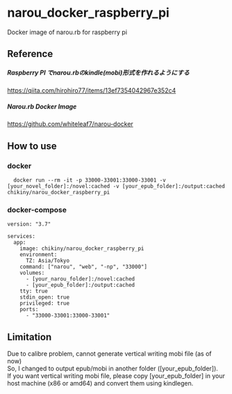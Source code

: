 # narou_docker_raspberry_pi
Docker image of narou.rb for raspberry pi
## Reference
##### Raspberry PI でnarou.rbのkindle(mobi)形式を作れるようにする
https://qiita.com/hirohiro77/items/13ef7354042967e352c4
##### Narou.rb Docker Image
https://github.com/whiteleaf7/narou-docker

## How to use
### docker
~~~
  docker run --rm -it -p 33000-33001:33000-33001 -v [your_novel_folder]:/novel:cached -v [your_epub_folder]:/output:cached chikiny/narou_docker_raspberry_pi
~~~
### docker-compose
~~~
version: "3.7"

services:
  app:
    image: chikiny/narou_docker_raspberry_pi
    environment:
      TZ: Asia/Tokyo
    command: ["narou", "web", "-np", "33000"]
    volumes:
      - [your_narou_folder]:/novel:cached
      - [your_epub_folder]:/output:cached
    tty: true
    stdin_open: true
    privileged: true
    ports:
      - "33000-33001:33000-33001"
~~~

## Limitation
Due to calibre problem, cannot generate vertical writing mobi file (as of now)  
So, I changed to output epub/mobi in another folder ([your_epub_folder]).  
If you want vertical writing mobi file, please copy [your_epub_folder] in your host machine (x86 or amd64) and convert them using kindlegen.  
